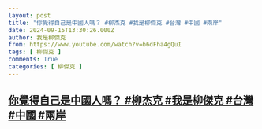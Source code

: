 ```yaml
---
layout: post
title: "你覺得自己是中國人嗎？ #柳杰克 #我是柳傑克 #台灣 #中國 #兩岸"
date: 2024-09-15T13:30:26.000Z
author: 我是柳傑克
from: https://www.youtube.com/watch?v=b6dFha4gQuI
tags: [ 柳傑克 ]
comments: True
categories: [ 柳傑克 ]
---
```

<!--1726407026000-->
[你覺得自己是中國人嗎？ #柳杰克 #我是柳傑克 #台灣 #中國 #兩岸](https://www.youtube.com/watch?v=b6dFha4gQuI)
------

<div>

</div>
